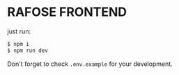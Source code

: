 # RAFOSE FRONTEND

just run:
```javascript
$ npm i
$ npm run dev
```

Don't forget to check `.env.example` for your development.